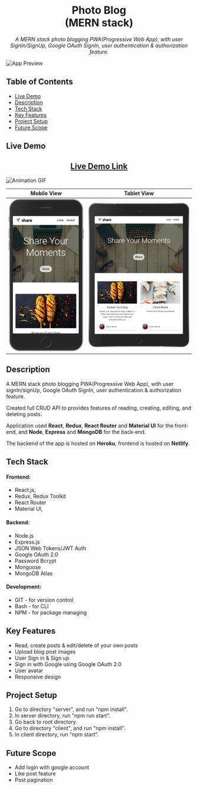 <h1 align="center"> Photo Blog <br> (MERN stack) </h1>

<p  align="center"><i>A MERN stack photo blogging PWA(Progressive Web App), with user SignIn/SignUp, Google OAuth SignIn, user authentication & authorization feature.</i></p>

![App Preview](./readme_img/ll-mern-blog-app-client.netlify.app_1080.png)

## Table of Contents

- [Live Demo](#live-demo)
- [Description](#description)
- [Tech Stack](#tech-stack)
- [Key Features](#key-features)
- [Project Setup](#project-setup)
- [Future Scope](#future-scope)

## Live Demo

<h2 align="center"><a  href="https://ll-mern-blog-app-client.netlify.app/">Live Demo Link</a></h2>

<img src="./readme_img/blog Animation.gif" alt="Animation GIF">

|                                                Mobile View                                                 |                                          Tablet View                                          |
| :--------------------------------------------------------------------------------------------------------: | :-------------------------------------------------------------------------------------------: |
| <img src="./readme_img/ll-mern-blog-app-client.netlify.app_(iPhone 6_7_8 Plus).png" alt="App Mobile View"> | <img src="./readme_img/ll-mern-blog-app-client.netlify.app_(iPad).png" alt="App Tablet View"> |

## Description

A MERN stack photo blogging PWA(Progressive Web App), with user signIn/signUp, Google OAuth SignIn, user authentication & authorization feature.

Created full CRUD API to provides features of reading, creating, editing, and deleting posts.

Application used **React**, **Redux**, **React Router** and **Material UI** for the front-end, and **Node**, **Express** and **MongoDB** for the back-end.

The backend of the app is hosted on **Heroku**, frontend is hosted on **Netlify**.

<!-- =============================================== -->

## Tech Stack

#### Frontend:

- React.js,
- Redux, Redux Toolkit
- React Router
- Material UI,

#### Backend:

- Node.js
- Express.js
- JSON Web Tokens/JWT Auth
- Google OAuth 2.0
- Password Bcrypt
- Mongoose
- MongoDB Atlas

#### Development:

- GIT - for version control
- Bash - for CLI
- NPM - for package managing
<!-- =============================================== -->

## Key Features

- Read, create posts & edit/delete of your own posts
- Upload blog post images
- User Sign in & Sign up
- Sign in with Google using Google OAuth 2.0
- User avatar
- Responsive design

## Project Setup

1. Go to directory "server", and run "npm install".
2. In server directory, run "npm run start".
3. Go back to root directory.
4. Go to directory "client", and run "npm install".
5. In client directory, run "npm start".

## Future Scope

- Add login with google account
- Like post feature
- Post pagination
